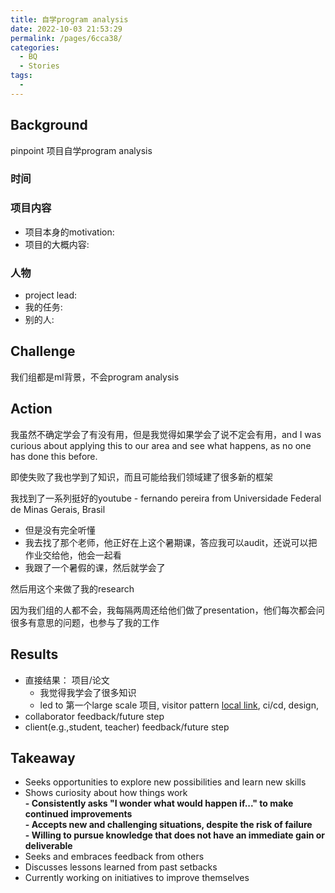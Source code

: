 ```yaml
---
title: 自学program analysis
date: 2022-10-03 21:53:29
permalink: /pages/6cca38/
categories:
  - BQ
  - Stories
tags:
  - 
---
```


## Background

pinpoint 项目自学program analysis

### 时间

### 项目内容
- 项目本身的motivation:
- 项目的大概内容:

### 人物
- project lead:
- 我的任务:
- 别的人:

## Challenge
我们组都是ml背景，不会program analysis

## Action
我虽然不确定学会了有没有用，但是我觉得如果学会了说不定会有用，and I was curious about applying this to our area and see what happens, as no one has done this before. 

即使失败了我也学到了知识，而且可能给我们领域建了很多新的框架

我找到了一系列挺好的youtube - fernando pereira from Universidade Federal de Minas Gerais, Brasil
- 但是没有完全听懂
- 我去找了那个老师，他正好在上这个暑期课，答应我可以audit，还说可以把作业交给他，他会一起看
- 我跟了一个暑假的课，然后就学会了

然后用这个来做了我的research

因为我们组的人都不会，我每隔两周还给他们做了presentation，他们每次都会问很多有意思的问题，也参与了我的工作

## Results
- 直接结果： 项目/论文
	- 我觉得我学会了很多知识
	- led to 第一个large scale 项目, visitor pattern [local link](/pages/198272/), ci/cd, design, 
- collaborator feedback/future step
- client(e.g.,student, teacher) feedback/future step

## Takeaway

- Seeks opportunities to explore new possibilities and learn new skills  
- Shows curiosity about how things work  
**- Consistently asks "I wonder what would happen if..." to make continued improvements**  
**- Accepts new and challenging situations, despite the risk of failure**  
**- Willing to pursue knowledge that does not have an immediate gain or deliverable**  
- Seeks and embraces feedback from others  
- Discusses lessons learned from past setbacks  
- Currently working on initiatives to improve themselves